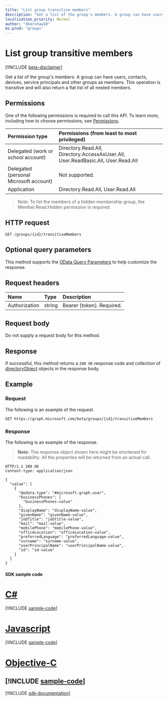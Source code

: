 ```yaml
---
title: "List group transitive members"
description: "Get a list of the group's members. A group can have users, contacts, devices, service principals and other groups as members. This operation is transitive and will also return a flat list of all nested members."
localization_priority: Normal
author: "dkershaw10"
ms.prod: "groups"
---
```


# List group transitive members

[!INCLUDE [beta-disclaimer](../../includes/beta-disclaimer.md)]

Get a list of the group's members. A group can have users, contacts, devices, service principals and other groups as members. This operation is transitive and will also return a flat list of all nested members.

## Permissions

One of the following permissions is required to call this API. To learn more, including how to choose permissions, see [Permissions](/graph/permissions-reference).

|Permission type      | Permissions (from least to most privileged)              |
|:--------------------|:---------------------------------------------------------|
|Delegated (work or school account) | Directory.Read.All, Directory.AccessAsUser.All, User.ReadBasic.All, User.Read.All    |
|Delegated (personal Microsoft account) | Not supported.    |
|Application | Directory.Read.All, User.Read.All |

> Note: To list the members of a hidden membership group, the Member.Read.Hidden permission is required.

## HTTP request

<!-- { "blockType": "ignored" } -->

```http
GET /groups/{id}/transitiveMembers
```

## Optional query parameters

This method supports the [OData Query Parameters](/graph/query-parameters) to help customize the response.

## Request headers

| Name       | Type | Description|
|:-----------|:------|:----------|
| Authorization  | string  | Bearer {token}. Required. |

## Request body

Do not supply a request body for this method.

## Response

If successful, this method returns a `200 OK` response code and collection of [directoryObject](../resources/directoryobject.md) objects in the response body.

## Example

### Request

The following is an example of the request.
<!-- {
  "blockType": "request",
  "name": "get_group_transitivemembers"
}-->

```http
GET https://graph.microsoft.com/beta/groups/{id}/transitiveMembers
```

### Response

The following is an example of the response.
>**Note:** The response object shown here might be shortened for readability. All the properties will be returned from an actual call.
<!-- {
  "blockType": "response",
  "truncated": true,
  "@odata.type": "microsoft.graph.directoryObject",
  "isCollection": true
} -->
```http
HTTP/1.1 200 OK
Content-type: application/json

{
  "value": [
    {
      "@odata.type": "#microsoft.graph.user",
      "businessPhones": [
        "businessPhones-value"
      ],
      "displayName": "displayName-value",
      "givenName": "givenName-value",
      "jobTitle": "jobTitle-value",
      "mail": "mail-value",
      "mobilePhone": "mobilePhone-value",
      "officeLocation": "officeLocation-value",
      "preferredLanguage": "preferredLanguage-value",
      "surname": "surname-value",
      "userPrincipalName": "userPrincipalName-value",
      "id": "id-value"
    }
  ]
}
```
#### SDK sample code
# [C#](#tab/cs)
[!INCLUDE [sample-code](../includes/get_group_transitivemembers-Cs-snippets.md)]

# [Javascript](#tab/javascript)
[!INCLUDE [sample-code](../includes/get_group_transitivemembers-Javascript-snippets.md)]

# [Objective-C](#tab/objective-c)
[!INCLUDE [sample-code](../includes/get_group_transitivemembers-Objective-C-snippets.md)]
---

[!INCLUDE [sdk-documentation](../includes/snippets_sdk_documentation_link.md)]

<!-- uuid: 8fcb5dbc-d5aa-4681-8e31-b001d5168d79
2015-10-25 14:57:30 UTC -->
<!--
{
  "type": "#page.annotation",
  "description": "List transitive group members",
  "keywords": "",
  "section": "documentation",
  "tocPath": "",
  "suppressions": [
    "Error: /api-reference/beta/api/group-list-transitivemembers.md:\r\n      BookmarkMissing: '[#tab/objective-c](Objective-C)'. Did you mean: #objective-c (score: 4)",
    "Error: /api-reference/beta/api/group-list-transitivemembers.md:\r\n      BookmarkMissing: '[#tab/cs](C#)'. Did you mean: #c (score: 5)",
    "Error: /api-reference/beta/api/group-list-transitivemembers.md:\r\n      BookmarkMissing: '[#tab/javascript](Javascript)'. Did you mean: #javascript (score: 4)"
  ]
}
-->
